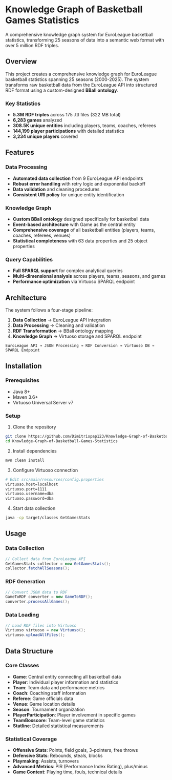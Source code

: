 # Knowledge Graph of Basketball Games Statistics

 A comprehensive knowledge graph system for EuroLeague basketball statistics, transforming 25 seasons of data into a semantic web format with over 5 million RDF triples.

##  Overview

This project creates a comprehensive knowledge graph for EuroLeague basketball statistics spanning 25 seasons (2000-2025). The system transforms raw basketball data from the EuroLeague API into structured RDF format using a custom-designed **BBall ontology**.

### Key Statistics
- **5.3M RDF triples** across 175 .ttl files (322 MB total)
- **6,283 games** analyzed
- **308.5K unique entities** including players, teams, coaches, referees
- **144,199 player participations** with detailed statistics
- **3,234 unique players** covered

##  Features

### Data Processing
- **Automated data collection** from 9 EuroLeague API endpoints
- **Robust error handling** with retry logic and exponential backoff
- **Data validation** and cleaning procedures
- **Consistent URI policy** for unique entity identification

### Knowledge Graph
- **Custom BBall ontology** designed specifically for basketball data
- **Event-based architecture** with Game as the central entity
- **Comprehensive coverage** of all basketball entities (players, teams, coaches, referees, venues)
- **Statistical completeness** with 63 data properties and 25 object properties

### Query Capabilities
- **Full SPARQL support** for complex analytical queries
- **Multi-dimensional analysis** across players, teams, seasons, and games
- **Performance optimization** via Virtuoso SPARQL endpoint

##  Architecture

The system follows a four-stage pipeline:

1. **Data Collection** → EuroLeague API integration
2. **Data Processing** → Cleaning and validation
3. **RDF Transformation** → BBall ontology mapping
4. **Knowledge Graph** → Virtuoso storage and SPARQL endpoint

```
EuroLeague API → JSON Processing → RDF Conversion → Virtuoso DB → SPARQL Endpoint
```

##  Installation

### Prerequisites
- Java 8+
- Maven 3.6+
- Virtuoso Universal Server v7


### Setup
1. Clone the repository
```bash
git clone https://github.com/Dimitrispap123/Knowledge-Graph-of-Basketball-Games-Statistics.git
cd Knowledge-Graph-of-Basketball-Games-Statistics
```

2. Install dependencies
```bash
mvn clean install
```

3. Configure Virtuoso connection
```bash
# Edit src/main/resources/config.properties
virtuoso.host=localhost
virtuoso.port=1111
virtuoso.username=dba
virtuoso.password=dba
```

4. Start data collection
```bash
java -cp target/classes GetGamesStats
```

## Usage

### Data Collection
```java
// Collect data from EuroLeague API
GetGamesStats collector = new GetGamesStats();
collector.fetchAllSeasons();
```

### RDF Generation
```java
// Convert JSON data to RDF
GameToRDF converter = new GameToRDF();
converter.processAllGames();
```

### Data Loading
```java
// Load RDF files into Virtuoso
Virtuoso virtuoso = new Virtuoso();
virtuoso.uploadAllFiles();
```


## Data Structure

### Core Classes
- **Game**: Central entity connecting all basketball data
- **Player**: Individual player information and statistics
- **Team**: Team data and performance metrics
- **Coach**: Coaching staff information
- **Referee**: Game officials data
- **Venue**: Game location details
- **Season**: Tournament organization
- **PlayerParticipation**: Player involvement in specific games
- **TeamBoxscore**: Team-level game statistics
- **Statline**: Detailed statistical measurements

### Statistical Coverage
- **Offensive Stats**: Points, field goals, 3-pointers, free throws
- **Defensive Stats**: Rebounds, steals, blocks
- **Playmaking**: Assists, turnovers
- **Advanced Metrics**: PIR (Performance Index Rating), plus/minus
- **Game Context**: Playing time, fouls, technical details

